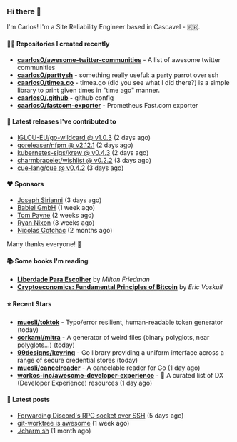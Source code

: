 ### Hi there 👋

I'm Carlos! I'm a Site Reliability Engineer based in Cascavel - 🇧🇷.

#### 👨‍💻 Repositories I created recently
- **[caarlos0/awesome-twitter-communities](https://github.com/caarlos0/awesome-twitter-communities)** - A list of awesome twitter communities
- **[caarlos0/parttysh](https://github.com/caarlos0/parttysh)** - something really useful: a party parrot over ssh
- **[caarlos0/timea.go](https://github.com/caarlos0/timea.go)** - timea.go (did you see what I did there?) is a simple library to print given times in &#34;time ago&#34; manner.
- **[caarlos0/.github](https://github.com/caarlos0/.github)** - github config
- **[caarlos0/fastcom-exporter](https://github.com/caarlos0/fastcom-exporter)** - Prometheus Fast.com exporter

#### 🚀 Latest releases I've contributed to


- [IGLOU-EU/go-wildcard @ v1.0.3](https://github.com/IGLOU-EU/go-wildcard/releases/tag/v1.0.3) (2 days ago)
- [goreleaser/nfpm @ v2.12.1](https://github.com/goreleaser/nfpm/releases/tag/v2.12.1) (2 days ago)
- [kubernetes-sigs/krew @ v0.4.3](https://github.com/kubernetes-sigs/krew/releases/tag/v0.4.3) (2 days ago)
- [charmbracelet/wishlist @ v0.2.2](https://github.com/charmbracelet/wishlist/releases/tag/v0.2.2) (3 days ago)
- [cue-lang/cue @ v0.4.2](https://github.com/cue-lang/cue/releases/tag/v0.4.2) (3 days ago)

#### ❤️ Sponsors
- [Joseph Sirianni](https://github.com/jsirianni) (3 days ago)
- [Babiel GmbH](https://github.com/babiel) (1 week ago)
- [Tom Payne](https://github.com/twpayne) (2 weeks ago)
- [Ryan Nixon](https://github.com/taiidani) (3 weeks ago)
- [Nicolas Gotchac](https://github.com/ngotchac) (2 months ago)

Many thanks everyone! 🙏

#### 📚 Some books I'm reading
- **[Liberdade Para Escolher](https://www.goodreads.com/book/show/17238591-liberdade-para-escolher)** by _Milton Friedman_
- **[Cryptoeconomics: Fundamental Principles of Bitcoin](https://www.goodreads.com/book/show/56919322-cryptoeconomics)** by _Eric Voskuil_

#### ⭐ Recent Stars


- **[muesli/toktok](https://github.com/muesli/toktok)** - Typo/error resilient, human-readable token generator (today)
- **[corkami/mitra](https://github.com/corkami/mitra)** - A generator of weird files (binary polyglots, near polyglots...) (today)
- **[99designs/keyring](https://github.com/99designs/keyring)** - Go library providing a uniform interface across a range of secure credential stores (today)
- **[muesli/cancelreader](https://github.com/muesli/cancelreader)** - A cancelable reader for Go (1 day ago)
- **[workos-inc/awesome-developer-experience](https://github.com/workos-inc/awesome-developer-experience)** - 🤘 A curated list of DX (Developer Experience) resources (1 day ago)

#### 📄 Latest posts
- [Forwarding Discord&#39;s RPC socket over SSH](https://carlosbecker.com/posts/discord-rpc-ssh/) (5 days ago)
- [git-worktree is awesome](https://carlosbecker.com/posts/git-worktrees/) (1 week ago)
- [./charm.sh](https://carlosbecker.com/posts/charm/) (1 month ago)
